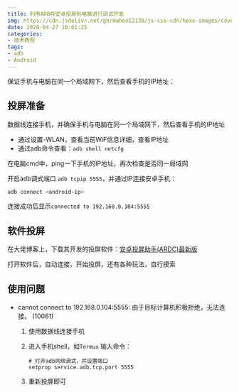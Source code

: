 ```yaml
---
title: 利用ADB将安卓投屏到电脑进行调试开发
img: https://cdn.jsdelivr.net/gh/mahoo12138/js-css-cdn/hexo-images/cover/android.png
date: 2020-04-27 10:01:25
categories: 
- 技术教程
tags:
- adb
- Android
---
```


保证手机与电脑在同一个局域网下，然后查看手机的IP地址：

## 投屏准备

数据线连接手机，并确保手机与电脑在同一个局域网下，然后查看手机的IP地址

+ 通过设置-WLAN，查看当前WiF信息详细，查看IP地址
+ 通过adb命令查看：`adb shell netcfg`

在电脑cmd中，ping一下手机的IP地址，再次检查是否同一局域网

开启adb调式端口 `adb tcpip 5555`，并通过IP连接安卓手机：

```bash
adb connect <android-ip>
```

连接成功后显示`connected to 192.168.0.104:5555`

## 软件投屏

在大佬博客上，下载其开发的投屏软件：[安卓投屏助手(ARDC)最新版](https://www.cnblogs.com/we-hjb/p/10989928.html)

打开软件后，自动连接，开始投屏，还有各种玩法，自行摸索

## 使用问题

+ cannot connect to 192.168.0.104:5555: 由于目标计算机积极拒绝，无法连接。 (10061)

  1. 使用数据线连接手机

  2. 进入手机shell，如`Termux` 输入命令：

     ```shell
     # 打开adb网络调式，并设置端口
     setprop service.adb.tcp.port 5555
     ```

  3. 重新投屏即可